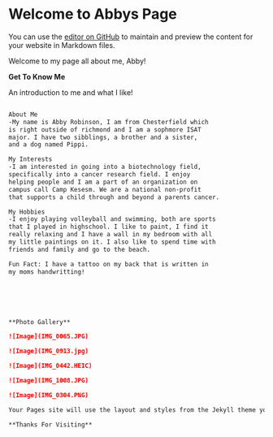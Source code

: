 # Welcome to Abbys Page

You can use the [editor on GitHub](https://github.com/abbymrobinson/abbymrobinson.gethub.io/edit/gh-pages/index.md) to maintain and preview the content for your website in Markdown files.

Welcome to my page all about me, Abby!

**Get To Know Me**

An introduction to me and what I like!

```markdown

About Me
-My name is Abby Robinson, I am from Chesterfield which 
is right outside of richmond and I am a sophmore ISAT 
major. I have two sibblings, a brother and a sister,
and a dog named Pippi.

My Interests
-I am interested in going into a biotechnology field,
specifically into a cancer research field. I enjoy 
helping people and I am a part of an organization on 
campus call Camp Kesesm. We are a national non-profit 
that supports a child through and beyond a parents cancer.

My Hobbies
-I enjoy playing volleyball and swimming, both are sports
that I played in highschool. I like to paint, I find it
really relaxing and I have a wall in my bedroom with all
my little paintings on it. I also like to spend time with
friends and family and go to the beach.

Fun Fact: I have a tattoo on my back that is written in 
my moms handwritting!






**Photo Gallery**

![Image](IMG_0065.JPG)

![Image](IMG_0913.jpg)

![Image](IMG_0442.HEIC)

![Image](IMG_1008.JPG)

![Image](IMG_0304.PNG)

Your Pages site will use the layout and styles from the Jekyll theme you have selected in your [repository settings](https://github.com/abbymrobinson/abbymrobinson.gethub.io/settings). The name of this theme is saved in the Jekyll `_config.yml` configuration file.

**Thanks For Visiting**


